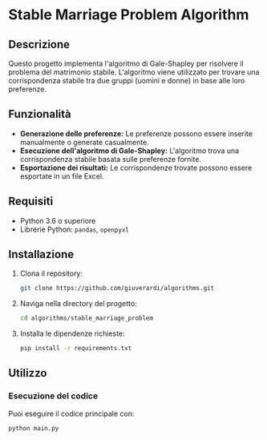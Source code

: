 # Stable Marriage Problem Algorithm

## Descrizione
Questo progetto implementa l'algoritmo di Gale-Shapley per risolvere il problema del matrimonio stabile. L'algoritmo viene utilizzato per trovare una corrispondenza stabile tra due gruppi (uomini e donne) in base alle loro preferenze.

## Funzionalità
- **Generazione delle preferenze:** Le preferenze possono essere inserite manualmente o generate casualmente.
- **Esecuzione dell'algoritmo di Gale-Shapley:** L'algoritmo trova una corrispondenza stabile basata sulle preferenze fornite.
- **Esportazione dei risultati:** Le corrispondenze trovate possono essere esportate in un file Excel.

## Requisiti
- Python 3.6 o superiore
- Librerie Python: `pandas`, `openpyxl`

## Installazione
1. Clona il repository:
    ```bash
    git clone https://github.com/giuverardi/algorithms.git
    ```
2. Naviga nella directory del progetto:
    ```bash
    cd algorithms/stable_marriage_problem
    ```
3. Installa le dipendenze richieste:
    ```bash
    pip install -r requirements.txt
    ```

## Utilizzo
### Esecuzione del codice
Puoi eseguire il codice principale con:
```bash
python main.py
